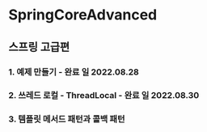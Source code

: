 # SpringCoreAdvanced

## 스프링 고급편

### 1. 예제 만들기 - 완료 일 2022.08.28

### 2. 쓰레드 로컬 - ThreadLocal - 완료 일 2022.08.30

### 3. 템플릿 메서드 패턴과 콜백 패턴
